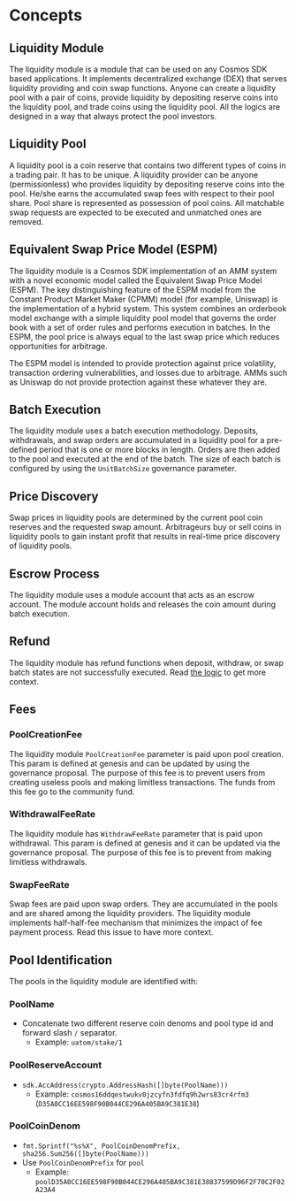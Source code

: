 <!-- order: 1 -->

 # Concepts

## Liquidity Module

The liquidity module is a module that can be used on any Cosmos SDK based applications. It implements decentralized exchange (DEX) that serves liquidity providing and coin swap functions. Anyone can create a liquidity pool with a pair of coins, provide liquidity by depositing reserve coins into the liquidity pool, and trade coins using the liquidity pool. All the logics are designed in a way that always protect the pool investors.

## Liquidity Pool

A liquidity pool is a coin reserve that contains two different types of coins in a trading pair. It has to be unique. A liquidity provider can be anyone (permissionless) who provides liquidity by depositing reserve coins into the pool. He/she earns the accumulated swap fees with respect to their pool share. Pool share is represented as possession of pool coins. All matchable swap requests are expected to be executed and unmatched ones are removed.
## Equivalent Swap Price Model (ESPM)

The liquidity module is a Cosmos SDK implementation of an AMM system with a novel economic model called the Equivalent Swap Price Model (ESPM). The key distinguishing feature of the ESPM model from the Constant Product Market Maker (CPMM) model (for example, Uniswap) is the implementation of a hybrid system. This system combines an orderbook model exchange with a simple liquidity pool model that governs the order book with a set of order rules and performs execution in batches. In the ESPM, the pool price is always equal to the last swap price which reduces opportunities for arbitrage.

The ESPM model is intended to provide protection against price volatility, transaction ordering vulnerabilities, and losses due to arbitrage. AMMs such as Uniswap do not provide protection against these whatever they are.

## Batch Execution

The liquidity module uses a batch execution methodology. Deposits, withdrawals, and swap orders are accumulated in a liquidity pool for a pre-defined period that is one or more blocks in length. Orders are then added to the pool and executed at the end of the batch. The size of each batch is configured by using the `UnitBatchSize` governance parameter.

## Price Discovery

Swap prices in liquidity pools are determined by the current pool coin reserves and the requested swap amount. Arbitrageurs buy or sell coins in liquidity pools to gain instant profit that results in real-time price discovery of liquidity pools.

## Escrow Process

The liquidity module uses a module account that acts as an escrow account. The module account holds and releases the coin amount during batch execution.

## Refund 

The liquidity module has refund functions when deposit, withdraw, or swap batch states are not successfully executed.
Read [the logic](https://github.com/tendermint/liquidity/blob/e8ab2f4d75079157d008eba9f310b199573eed28/x/liquidity/keeper/batch.go#L83-L127) to get more context.
## Fees
### PoolCreationFee

The liquidity module `PoolCreationFee` parameter is paid upon pool creation. This param is defined at genesis and can be updated by using the governance proposal. The purpose of this fee is to prevent users from creating useless pools and making limitless transactions. The funds from this fee go to the community fund.
### WithdrawalFeeRate

The liquidity module has `WithdrawFeeRate` parameter that is paid upon withdrawal. This param is defined at genesis and it can be updated via the governance proposal. The purpose of this fee is to prevent from making limitless withdrawals.

### SwapFeeRate

Swap fees are paid upon swap orders. They are accumulated in the pools and are shared among the liquidity providers. The liquidity module implements half-half-fee mechanism that minimizes the impact of fee payment process. Read this issue to have more context.
## Pool Identification

The pools in the liquidity module are identified with:
### PoolName

- Concatenate two different reserve coin denoms and pool type id and forward slash `/` separator. 
  - Example: `uatom/stake/1`
### PoolReserveAccount

- `sdk.AccAddress(crypto.AddressHash([]byte(PoolName)))`
  - Example: `cosmos16ddqestwukv0jzcyfn3fdfq9h2wrs83cr4rfm3` (`D35A0CC16EE598F90B044CE296A405BA9C381E38`)
### PoolCoinDenom

- `fmt.Sprintf("%s%X", PoolCoinDenomPrefix, sha256.Sum256([]byte(PoolName)))`
- Use `PoolCoinDenomPrefix` for `pool`
  - Example: `poolD35A0CC16EE598F90B044CE296A405BA9C381E38837599D96F2F70C2F02A23A4`



